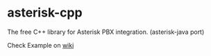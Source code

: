 asterisk-cpp
============

The free C++ library for Asterisk PBX integration. (asterisk-java port)

Check Example on <a href="https://github.com/augcampos/asterisk-cpp/wiki/Examples">wiki</a>
